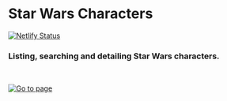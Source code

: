 # Star Wars Characters

[![Netlify Status](https://api.netlify.com/api/v1/badges/d00ed3b1-a088-49a3-baf1-e8fde131e0cf/deploy-status)](https://app.netlify.com/sites/star-wars-characters-edc1a2/deploys)

### Listing, searching and detailing **Star Wars** characters.

<br />

[![Go to page](https://user-images.githubusercontent.com/102081703/179860591-17dcce14-b1f9-44db-9049-e99c6b66e660.png)](https://star-wars-characters-edc1a2.netlify.app)
